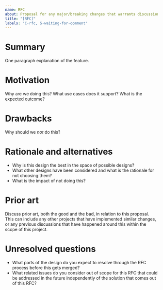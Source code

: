 ```yaml
---
name: RFC
about: Proposal for any major/breaking changes that warrants discussion over design and other aspects. Users should not need to use this.
title: "[RFC]"
labels: 'C-rfc, S-waiting-for-comment'
---
```


# Summary
[summary]: #summary

One paragraph explanation of the feature.

# Motivation
[motivation]: #motivation

Why are we doing this? What use cases does it support? What is the expected outcome?

# Drawbacks
[drawbacks]: #drawbacks

Why should we *not* do this?

# Rationale and alternatives
[rationale-and-alternatives]: #rationale-and-alternatives

- Why is this design the best in the space of possible designs?
- What other designs have been considered and what is the rationale for not choosing them?
- What is the impact of not doing this?

# Prior art
[prior-art]: #prior-art

Discuss prior art, both the good and the bad, in relation to this proposal. This can include
any other projects that have implemented similar changes, or any previous discussions that
have happened around this within the scope of this project.

# Unresolved questions
[unresolved-questions]: #unresolved-questions

- What parts of the design do you expect to resolve through the RFC process before this gets merged?
- What related issues do you consider out of scope for this RFC that could be addressed in the future independently of the solution that comes out of this RFC?
